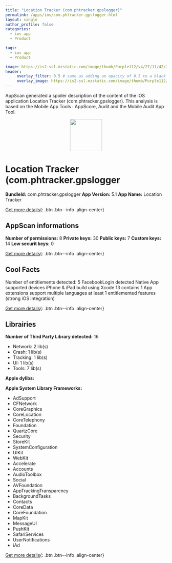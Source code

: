 ```yaml
---
title: "Location Tracker (com.phtracker.gpslogger)"
permalink: /apps/ios/com.phtracker.gpslogger.html
layout: single
author_profile: false
categories: 
  - ios app 
  - Product 

tags: 
  - ios app 
  - Product 

image: https://is2-ssl.mzstatic.com/image/thumb/Purple112/v4/27/11/42/271142f3-c45c-0751-f8f6-0066858a0f8a/AppIcon-1x_U007emarketing-0-7-0-85-220.png/512x512bb.jpg
header: 
     overlay_filter: 0.5 # same as adding an opacity of 0.5 to a black background
     overlay_image: https://is2-ssl.mzstatic.com/image/thumb/Purple112/v4/27/11/42/271142f3-c45c-0751-f8f6-0066858a0f8a/AppIcon-1x_U007emarketing-0-7-0-85-220.png/512x512bb.jpg
---
```

AppScan generated a spoiler description of the content of the iOS application Location Tracker (com.phtracker.gpslogger). This analysis is based on the Mobile App Tools : AppScore, Audit and the Mobile Audit App Tool.

  
  
<div style="text-align: center;"><img src="https://is2-ssl.mzstatic.com/image/thumb/Purple112/v4/27/11/42/271142f3-c45c-0751-f8f6-0066858a0f8a/AppIcon-1x_U007emarketing-0-7-0-85-220.png/512x512bb.jpg" width="100" height="100"></div>  
  
# Location Tracker (com.phtracker.gpslogger

**BundleId:** com.phtracker.gpslogger
**App Version:** 5.1
**App Name:** Location Tracker


[Get more details](/pricing.html){: .btn .btn--info .align-center}  
  
## AppScan informations 

**Number of permissions:** 8
**Private keys:** 30
**Public keys:** 7
**Custom keys:** 14
**Low securit keys:** 0
  
[Get more details](/pricing.html){: .btn .btn--info .align-center}

## Cool Facts

Number of entitlements detected: 5
FacebookLogin detected
Native App
supported devices iPhone & iPad
build using Xcode 13
contains 1 App extensions
support multiple languages
at least 1 entitlemented features (strong iOS integration)
  
[Get more details](/pricing.html){: .btn .btn--info .align-center}

## Librairies 
**Number of Third Party Library detected:** 16
- Network: 2 lib(s)
- Crash: 1 lib(s)
- Tracking: 1 lib(s)
- UI: 1 lib(s)
- Tools: 7 lib(s)

**Apple dylibs:**


**Apple System Library Frameworks:**
- AdSupport
- CFNetwork
- CoreGraphics
- CoreLocation
- CoreTelephony
- Foundation
- QuartzCore
- Security
- StoreKit
- SystemConfiguration
- UIKit
- WebKit
- Accelerate
- Accounts
- AudioToolbox
- Social
- AVFoundation
- AppTrackingTransparency
- BackgroundTasks
- Contacts
- CoreData
- CoreFoundation
- MapKit
- MessageUI
- PushKit
- SafariServices
- UserNotifications
- iAd


  
[Get more details](/pricing.html){: .btn .btn--info .align-center}

